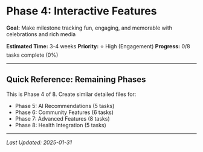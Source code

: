 # Phase 4: Interactive Features

**Goal:** Make milestone tracking fun, engaging, and memorable with celebrations and rich media

**Estimated Time:** 3-4 weeks
**Priority:** ⭐ High (Engagement)
**Progress:** 0/8 tasks complete (0%)

---

## Quick Reference: Remaining Phases

This is Phase 4 of 8. Create similar detailed files for:
- Phase 5: AI Recommendations (5 tasks)
- Phase 6: Community Features (6 tasks)
- Phase 7: Advanced Features (8 tasks)
- Phase 8: Health Integration (5 tasks)

---

*Last Updated: 2025-01-31*
